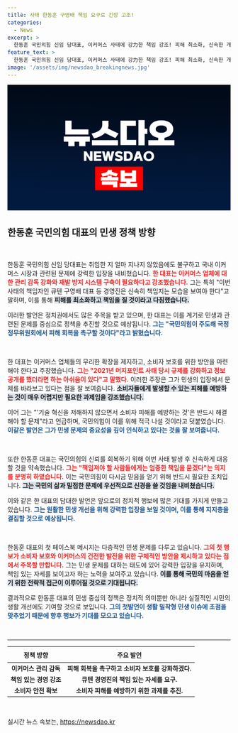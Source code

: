 ```yaml
---
title: 사태 한동훈 구영배 책임 요구로 긴장 고조!
categories:
  - News
excerpt: >
  한동훈 국민의힘 신임 당대표, 이커머스 사태에 강力한 책임 강조! 피해 최소화, 신속한 개선책 마련을 약속하며 첫 페이스북 발언. 민생 현안 해결에 전력 다할 것을 다짐하다! 클릭 필수!
feature_text: >
  한동훈 국민의힘 신임 당대표, 이커머스 사태에 강力한 책임 강조! 피해 최소화, 신속한 개선책 마련을 약속하며 첫 페이스북 발언. 민생 현안 해결에 전력 다할 것을 다짐하다! 클릭 필수!
image: '/assets/img/newsdao_breakingnews.jpg'
---
```


<p><img src="/assets/img/newsdao_breakingnews.jpg" alt="pcversion 속보" /></p>

<h2 data-ke-size="size26">한동훈 국민의힘 대표의 민생 정책 방향</h2>

<p data-ke-size="size16">&nbsp;</p>

<p>한동훈 국민의힘 신임 당대표는 취임한 지 얼마 지나지 않았음에도 불구하고 국내 이커머스 시장과 관련된 문제에 강력한 입장을 내비쳤습니다. <b><span style="color: #ee2323;">한 대표는 이커머스 업체에 대한 관리 감독 강화와 재발 방지 시스템 구축이 필요하다고 강조했습니다.</span></b> 그는 특히 "이번 사태의 책임자인 큐텐 구영배 대표 등 경영진은 신속히 책임지는 모습을 보여야 한다"고 말하며, 이를 통해 <b><span style="background-color: #21538527;">피해를 최소화하고 책임을 질 것이라고 다짐했습니다.</span></b> </p>

<p>이러한 발언은 정치권에서도 많은 주목을 받고 있으며, 한 대표는 이를 계기로 민생과 관련된 문제를 중심으로 정책을 추진할 것으로 예상됩니다. <b><span style="color: #1a5490;">그는 "국민의힘이 주도해 국정 정무위원회에서 피해 회복을 촉구할 것이다"라고 밝혔습니다.</span></b></p>

<p data-ke-size="size16">&nbsp;</p>

<p>한 대표는 이커머스 업체들의 무리한 확장을 제지하고, 소비자 보호를 위한 방안을 마련해야 한다고 주장했습니다. <b><span style="color: #ee2323;">그는 "2021년 머지포인트 사태 당시 규제를 강화하고 정보 공개를 했더라면 하는 아쉬움이 있다"고 말했다.</span></b> 이러한 주장은 그가 민생의 입장에서 문제를 바라보고 있다는 점을 잘 보여줍니다. <b><span style="background-color: #21538527;">소비자들에게 발생할 수 있는 피해를 예방하는 것이 매우 어렵지만 필요한 과제임을 강조했습니다.</span></b></p>

<p>이어 그는 "'기술 혁신을 저해하지 않으면서 소비자 피해를 예방하는 것'은 반드시 해결해야 할 문제"라고 언급하며, 국민의힘이 이를 위해 적극 나설 것이라고 덧붙였습니다. <b><span style="color: #1a5490;">이같은 발언은 그가 민생 문제의 중요성을 깊이 인식하고 있다는 것을 잘 보여줍니다.</span></b></p>

<p data-ke-size="size16">&nbsp;</p>

<p>또한 한동훈 대표는 국민의힘의 신뢰를 회복하기 위해 이번 사태 발생 후 신속하게 대응할 것을 약속했습니다. <b><span style="color: #ee2323;"> 그는 "책임져야 할 사람들에게는 엄중한 책임을 묻겠다"는 의지를 분명히 하였습니다.</span></b> 이는 국민의힘이 다시금 믿음을 얻기 위해 반드시 필요한 조치입니다. <b><span style="background-color: #21538527;">그는 국민의 삶과 밀접한 문제에 우선적으로 신경을 쓸 것임을 내비쳤습니다.</span></b></p>

<p>이와 같은 한 대표의 담대한 발언은 앞으로의 정치적 행보에 많은 기대를 가지게 만들고 있습니다. <b><span style="color: #1a5490;">그는 원활한 민생 개선을 위해 강력한 입장을 보일 것이며, 이를 통해 지지층을 결집할 것으로 예상됩니다.</span></b></p>

<p data-ke-size="size16">&nbsp;</p>

<p>한동훈 대표의 첫 페이스북 메시지는 다층적인 민생 문제를 다루고 있습니다. <b><span style="color: #ee2323;">그의 첫 행보가 소비자 보호와 이커머스의 건전한 발전을 위한 구체적인 방안을 제시하고 있다는 점에서 주목할 만합니다.</span></b> 그는 민생 문제를 대하는 태도에 있어 강력한 입장을 유지하며, 책임 있는 자세를 보이고자 하는 노력을 보여주고 있습니다. <b><span style="background-color: #21538527;">이를 통해 국민의 마음을 얻기 위한 전략적 접근이 이루어질 것으로 기대됩니다.</span></b></p>

<p>결과적으로 한동훈 대표의 민생 중심의 정책은 정치적 의미뿐만 아니라 실질적인 시민의 생활 개선에도 기여할 것으로 보입니다. <b><span style="color: #1a5490;">그의 첫발언이 생활 밀착형 민생 이슈에 초점을 맞추었기 때문에 향후 행보가 기대를 모으고 있습니다.</span></b></p>

<p data-ke-size="size16">&nbsp;</p>

<hr>

<table style="width: 100%;">
    <thead>
        <tr>
            <th style="text-align: center; height: 28px;"><b>정책 방향</b></th>
            <th style="text-align: center; height: 28px;"><b>주요 발언</b></th>
        </tr>
    </thead>
    <tbody>
        <tr>
            <td style="text-align: center; height: 17px;"><b>이커머스 관리 감독</b></td>
            <td style="text-align: center; height: 17px;"><b>피해 회복을 촉구하고 소비자 보호를 강화하겠다.</b></td>
        </tr>
        <tr>
            <td style="text-align: center; height: 17px;"><b>책임 있는 경영 강조</b></td>
            <td style="text-align: center; height: 17px;"><b>큐텐 경영진의 책임 있는 자세를 요구.</b></td>
        </tr>
        <tr>
            <td style="text-align: center; height: 17px;"><b>소비자 안전 확보</b></td>
            <td style="text-align: center; height: 17px;"><b>소비자 피해를 예방하기 위한 과제를 추진.</b></td>
        </tr>
    </tbody>
</table>

<p data-ke-size="size16">&nbsp;</p>
실시간 뉴스 속보는, <a href="https://newsdao.kr" rel="dofollow">https://newsdao.kr</a>


